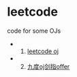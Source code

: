 leetcode
========

code for some OJs

- 1. [leetcode oj](http://oj.leetcode.com/ "leetcode")
- 2. [九度oj剑指offer](http://ac.jobdu.com/hhtproblems.php" "九度oj剑指offer")
